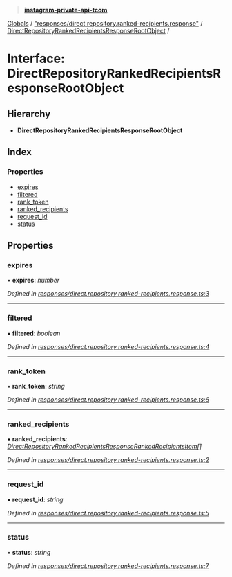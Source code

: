 > **[instagram-private-api-tcom](../README.md)**

[Globals](../README.md) / ["responses/direct.repository.ranked-recipients.response"](../modules/_responses_direct_repository_ranked_recipients_response_.md) / [DirectRepositoryRankedRecipientsResponseRootObject](_responses_direct_repository_ranked_recipients_response_.directrepositoryrankedrecipientsresponserootobject.md) /

# Interface: DirectRepositoryRankedRecipientsResponseRootObject

## Hierarchy

* **DirectRepositoryRankedRecipientsResponseRootObject**

## Index

### Properties

* [expires](_responses_direct_repository_ranked_recipients_response_.directrepositoryrankedrecipientsresponserootobject.md#expires)
* [filtered](_responses_direct_repository_ranked_recipients_response_.directrepositoryrankedrecipientsresponserootobject.md#filtered)
* [rank_token](_responses_direct_repository_ranked_recipients_response_.directrepositoryrankedrecipientsresponserootobject.md#rank_token)
* [ranked_recipients](_responses_direct_repository_ranked_recipients_response_.directrepositoryrankedrecipientsresponserootobject.md#ranked_recipients)
* [request_id](_responses_direct_repository_ranked_recipients_response_.directrepositoryrankedrecipientsresponserootobject.md#request_id)
* [status](_responses_direct_repository_ranked_recipients_response_.directrepositoryrankedrecipientsresponserootobject.md#status)

## Properties

###  expires

• **expires**: *number*

*Defined in [responses/direct.repository.ranked-recipients.response.ts:3](https://github.com/cuonglnhust/instagram-private-api-tcom/blob/3e16058/src/responses/direct.repository.ranked-recipients.response.ts#L3)*

___

###  filtered

• **filtered**: *boolean*

*Defined in [responses/direct.repository.ranked-recipients.response.ts:4](https://github.com/cuonglnhust/instagram-private-api-tcom/blob/3e16058/src/responses/direct.repository.ranked-recipients.response.ts#L4)*

___

###  rank_token

• **rank_token**: *string*

*Defined in [responses/direct.repository.ranked-recipients.response.ts:6](https://github.com/cuonglnhust/instagram-private-api-tcom/blob/3e16058/src/responses/direct.repository.ranked-recipients.response.ts#L6)*

___

###  ranked_recipients

• **ranked_recipients**: *[DirectRepositoryRankedRecipientsResponseRankedRecipientsItem](_responses_direct_repository_ranked_recipients_response_.directrepositoryrankedrecipientsresponserankedrecipientsitem.md)[]*

*Defined in [responses/direct.repository.ranked-recipients.response.ts:2](https://github.com/cuonglnhust/instagram-private-api-tcom/blob/3e16058/src/responses/direct.repository.ranked-recipients.response.ts#L2)*

___

###  request_id

• **request_id**: *string*

*Defined in [responses/direct.repository.ranked-recipients.response.ts:5](https://github.com/cuonglnhust/instagram-private-api-tcom/blob/3e16058/src/responses/direct.repository.ranked-recipients.response.ts#L5)*

___

###  status

• **status**: *string*

*Defined in [responses/direct.repository.ranked-recipients.response.ts:7](https://github.com/cuonglnhust/instagram-private-api-tcom/blob/3e16058/src/responses/direct.repository.ranked-recipients.response.ts#L7)*